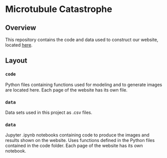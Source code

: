 # Microtubule Catastrophe

## Overview
This repository contains the code and data used to construct our website, located [here](google.com).

## Layout

### **`code`** 
Python files containing functions used for modeling and to generate images are located here. Each page of the website has its own file.

### **`data`** 
Data sets used in this project as .csv files.

### **`data`** 
Jupyter .ipynb notebooks containing code to produce the images and results shown on the website. Uses functions defined in the Python files contained in the code folder. Each page of the website has its own notebook.